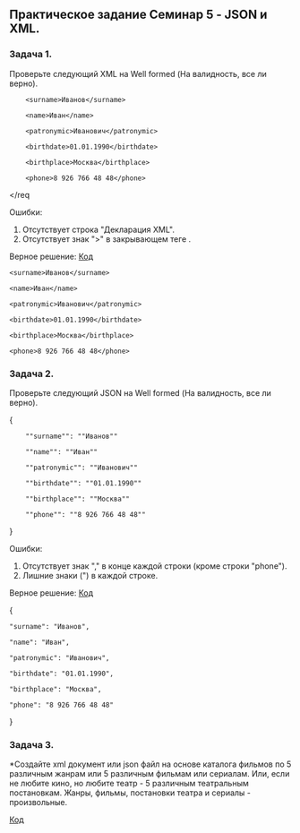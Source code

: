 ## Практическое задание Семинар 5 - JSON и XML.

### Задача 1. 
Проверьте следующий XML на Well formed (На валидность, все ли верно).

<req>

        <surname>Иванов</surname>

        <name>Иван</name>

        <patronymic>Иванович</patronymic>

        <birthdate>01.01.1990</birthdate>

        <birthplace>Москва</birthplace>

        <phone>8 926 766 48 48</phone>

</req

Ошибки:
1. Отсутствует строка "Декларация XML".
2. Отсутствует знак ">" в закрывающем теге </req>.

Верное решение:
[Код](HW5_JSON_XML/primer1.xml) 

<?xml version="1.0" encoding="UTF-8"?>
<req>

    <surname>Иванов</surname>

    <name>Иван</name>

    <patronymic>Иванович</patronymic>

    <birthdate>01.01.1990</birthdate>

    <birthplace>Москва</birthplace>

    <phone>8 926 766 48 48</phone>

</req>

### Задача 2. 
Проверьте следующий JSON на Well formed (На валидность, все ли верно).

{

        ""surname"": ""Иванов""

        ""name"": ""Иван""

        ""patronymic"": ""Иванович""

        ""birthdate"": ""01.01.1990""

        ""birthplace"": ""Москва""

        ""phone"": ""8 926 766 48 48""

}

Ошибки:
1. Отсутствует знак "," в конце каждой строки (кроме строки "phone"). 
2. Лишние знаки (") в каждой строке.

Верное решение:
[Код](HW5_JSON_XML/primer2.json) 

{

	"surname": "Иванов",

	"name": "Иван",

	"patronymic": "Иванович",

	"birthdate": "01.01.1990",

	"birthplace": "Москва",

	"phone": "8 926 766 48 48"

}

### Задача 3. 
*Создайте xml документ или json файл на основе каталога фильмов по 5 различным жанрам или 5 различным фильмам или сериалам. Или, если не любите кино, но любите театр - 5 различным театральным постановкам. Жанры, фильмы, постановки театра и сериалы - произвольные.

[Код](HW5_JSON_XML/primer3.xml)